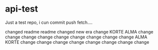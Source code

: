 api-test
========

Just a test repo, i cun commit push fetch....

changed readme
readme changed
new era
change
KORTE
ALMA
change
change
change
change
change
change
change
change
change
ALMA
KORTE
change
change
change
change
change
change
change
change
